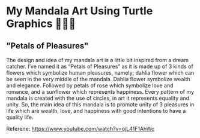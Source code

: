 # My Mandala Art Using Turtle Graphics 🌻🌹🌷
## "Petals of Pleasures"

 The design and idea of my mandala art is a little bit inspired from a dream catcher. I’ve named it as “Petals of Pleasures” as it is made up of 3 kinds of flowers which symbolize human pleasures, namely; dahlia flower which can be seen in the very middle of the mandala. Dahlia flower symbolize wealth and elegance. Followed by petals of rose which symbolize love and romance, and a sunflower which represents happiness. Every pattern of my mandala is created with the use of circles, in art it represents equality and unity. So, the main idea of this mandala is to promote unity of 3 pleasures in life which are wealth, love, and happiness with good intentions to have a quality life.
 


Referene: 
https://www.youtube.com/watch?v=ojL41F1AhWc
